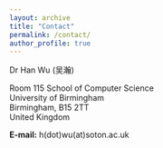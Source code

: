 ```yaml
---
layout: archive
title: "Contact"
permalink: /contact/
author_profile: true
---
```


Dr Han Wu (吴瀚)

Room 115
School of Computer Science  
University of Birmingham  
Birmingham, B15 2TT  
United Kingdom  

**E-mail:** h(dot)wu(at)soton.ac.uk

